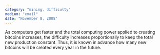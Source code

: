 ```yaml
---
category: "mining, difficulty"
medium: "email"
date: "November 8, 2008"
---
```

As computers get faster and the total computing power applied to creating bitcoins increases, the difficulty increases proportionally to keep the total new production constant. Thus, it is known in advance how many new bitcoins will be created every year in the future.